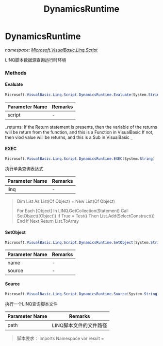 ﻿---
title: DynamicsRuntime
---

# DynamicsRuntime
_namespace: [Microsoft.VisualBasic.Linq.Script](N-Microsoft.VisualBasic.Linq.Script.html)_

LINQ脚本数据源查询运行时环境

### Methods

#### Evaluate
```csharp
Microsoft.VisualBasic.Linq.Script.DynamicsRuntime.Evaluate(System.String)
```


|Parameter Name|Remarks|
|--------------|-------|
|script|-|

_returns: 
 If the Return statement is presents, then the variable of the returns will be return from the function, and this is a Function in VisualBasic 
 If not, then viod value will be returns, and this is a Sub in VisualBasic
 _

#### EXEC
```csharp
Microsoft.VisualBasic.Linq.Script.DynamicsRuntime.EXEC(System.String)
```
执行单条查询表达式

|Parameter Name|Remarks|
|--------------|-------|
|linq|-|

> 
>  Dim List As List(Of Object) = New List(Of Object)
>  
>  For Each [Object] In LINQ.GetCollection(Statement)
>     Call SetObject([Object])
>     If True = Test() Then
>         List.Add(SelectConstruct())
>     End If
>  Next
>  Return List.ToArray
>  

#### SetObject
```csharp
Microsoft.VisualBasic.Linq.Script.DynamicsRuntime.SetObject(System.String,System.Collections.IEnumerable)
```


|Parameter Name|Remarks|
|--------------|-------|
|name|-|
|source|-|


#### Source
```csharp
Microsoft.VisualBasic.Linq.Script.DynamicsRuntime.Source(System.String)
```
执行一个LINQ查询脚本文件

|Parameter Name|Remarks|
|--------------|-------|
|path|LINQ脚本文件的文件路径|

> 
>  脚本要求：
>  Imports Namespace
>  var result = <Linq>
>  




